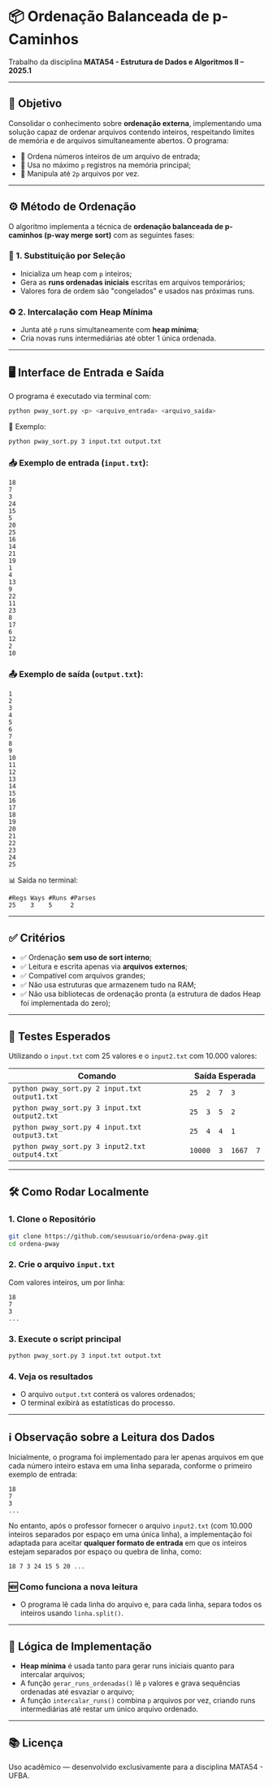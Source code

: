 # 📦 Ordenação Balanceada de p-Caminhos

Trabalho da disciplina **MATA54 - Estrutura de Dados e Algoritmos II – 2025.1**  

---
## 🎯 Objetivo

Consolidar o conhecimento sobre **ordenação externa**, implementando uma solução capaz de ordenar arquivos contendo inteiros, respeitando limites de memória e de arquivos simultaneamente abertos. O programa:

- 📂 Ordena números inteiros de um arquivo de entrada;
- 🧠 Usa no máximo `p` registros na memória principal;
- 🔄 Manipula até `2p` arquivos por vez.

---

## ⚙️ Método de Ordenação

O algoritmo implementa a técnica de **ordenação balanceada de p-caminhos (p-way merge sort)** com as seguintes fases:

### 🧩 1. Substituição por Seleção
- Inicializa um heap com `p` inteiros;
- Gera as **runs ordenadas iniciais** escritas em arquivos temporários;
- Valores fora de ordem são "congelados" e usados nas próximas runs.

### ♻️ 2. Intercalação com Heap Mínima
- Junta até `p` runs simultaneamente com **heap mínima**;
- Cria novas runs intermediárias até obter 1 única ordenada.

---

## 🖥️ Interface de Entrada e Saída

O programa é executado via terminal com:

```bash
python pway_sort.py <p> <arquivo_entrada> <arquivo_saida>
```

📌 Exemplo:
```bash
python pway_sort.py 3 input.txt output.txt
```

### 📥 Exemplo de entrada (`input.txt`):
```
18
7
3
24
15
5
20
25
16
14
21
19
1
4
13
9
22
11
23
8
17
6
12
2
10
```

### 📤 Exemplo de saída (`output.txt`):
```
1
2
3
4
5
6
7
8
9
10
11
12
13
14
15
16
17
18
19
20
21
22
23
24
25
```

📊 Saída no terminal:
```
#Regs Ways #Runs #Parses
25    3    5     2
```

---


## ✅ Critérios

- ✅ Ordenação **sem uso de sort interno**;
- ✅ Leitura e escrita apenas via **arquivos externos**;
- ✅ Compatível com arquivos grandes;
- ✅ Não usa estruturas que armazenem tudo na RAM;
- ✅ Não usa bibliotecas de ordenação pronta (a estrutura de dados Heap foi implementada do zero);



---

## 🔬 Testes Esperados

Utilizando o `input.txt` com 25 valores e o `input2.txt` com 10.000 valores:

| Comando                                  | Saída Esperada        |
|------------------------------------------|------------------------|
| `python pway_sort.py 2 input.txt output1.txt`    | `25  2  7  3`          |
| `python pway_sort.py 3 input.txt output2.txt`    | `25  3  5  2`          |
| `python pway_sort.py 4 input.txt output3.txt`    | `25  4  4  1`          |
| `python pway_sort.py 3 input2.txt output4.txt`    | `10000  3  1667  7 `          |


---

## 🛠️ Como Rodar Localmente

### 1. Clone o Repositório
```bash
git clone https://github.com/seuusuario/ordena-pway.git
cd ordena-pway
```

### 2. Crie o arquivo `input.txt`
Com valores inteiros, um por linha:
```
18
7
3
...
```

### 3. Execute o script principal
```bash
python pway_sort.py 3 input.txt output.txt
```

### 4. Veja os resultados
- O arquivo `output.txt` conterá os valores ordenados;
- O terminal exibirá as estatísticas do processo.

---


## ℹ️ Observação sobre a Leitura dos Dados

Inicialmente, o programa foi implementado para ler apenas arquivos em que cada número inteiro estava em uma linha separada, conforme o primeiro exemplo de entrada:

```
18
7
3
...
```

No entanto, após o professor fornecer o arquivo `input2.txt` (com 10.000 inteiros separados por espaço em uma única linha), a implementação foi adaptada para aceitar **qualquer formato de entrada** em que os inteiros estejam separados por espaço ou quebra de linha, como:

```
18 7 3 24 15 5 20 ...
```

### 🆕 Como funciona a nova leitura

- O programa lê cada linha do arquivo e, para cada linha, separa todos os inteiros usando `linha.split()`.


---

## 🧠 Lógica de Implementação

- **Heap mínima** é usada tanto para gerar runs iniciais quanto para intercalar arquivos;
- A função `gerar_runs_ordenadas()` lê `p` valores e grava sequências ordenadas até esvaziar o arquivo;
- A função `intercalar_runs()` combina `p` arquivos por vez, criando runs intermediárias até restar um único arquivo ordenado.

---

## 📚 Licença
Uso acadêmico — desenvolvido exclusivamente para a disciplina MATA54 - UFBA.
